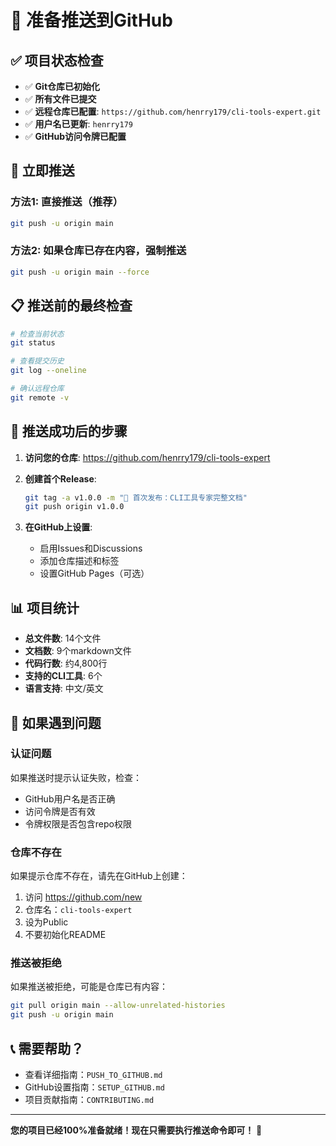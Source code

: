 # 🚀 准备推送到GitHub

## ✅ 项目状态检查

- ✅ **Git仓库已初始化**
- ✅ **所有文件已提交**
- ✅ **远程仓库已配置**: `https://github.com/henrry179/cli-tools-expert.git`
- ✅ **用户名已更新**: `henrry179`
- ✅ **GitHub访问令牌已配置**

## 🎯 立即推送

### 方法1: 直接推送（推荐）
```bash
git push -u origin main
```

### 方法2: 如果仓库已存在内容，强制推送
```bash
git push -u origin main --force
```

## 📋 推送前的最终检查

```bash
# 检查当前状态
git status

# 查看提交历史
git log --oneline

# 确认远程仓库
git remote -v
```

## 🎉 推送成功后的步骤

1. **访问您的仓库**: https://github.com/henrry179/cli-tools-expert

2. **创建首个Release**:
   ```bash
   git tag -a v1.0.0 -m "🎉 首次发布：CLI工具专家完整文档"
   git push origin v1.0.0
   ```

3. **在GitHub上设置**:
   - 启用Issues和Discussions
   - 添加仓库描述和标签
   - 设置GitHub Pages（可选）

## 📊 项目统计

- **总文件数**: 14个文件
- **文档数**: 9个markdown文件
- **代码行数**: 约4,800行
- **支持的CLI工具**: 6个
- **语言支持**: 中文/英文

## 🔧 如果遇到问题

### 认证问题
如果推送时提示认证失败，检查：
- GitHub用户名是否正确
- 访问令牌是否有效
- 令牌权限是否包含repo权限

### 仓库不存在
如果提示仓库不存在，请先在GitHub上创建：
1. 访问 https://github.com/new
2. 仓库名：`cli-tools-expert`
3. 设为Public
4. 不要初始化README

### 推送被拒绝
如果推送被拒绝，可能是仓库已有内容：
```bash
git pull origin main --allow-unrelated-histories
git push -u origin main
```

## 📞 需要帮助？

- 查看详细指南：`PUSH_TO_GITHUB.md`
- GitHub设置指南：`SETUP_GITHUB.md`
- 项目贡献指南：`CONTRIBUTING.md`

---

**您的项目已经100%准备就绪！现在只需要执行推送命令即可！** 🎯